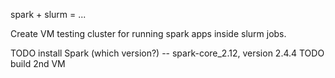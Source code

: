 spark + slurm = ...

Create VM testing cluster for running spark apps inside slurm jobs.

TODO install Spark (which version?) -- spark-core_2.12, version 2.4.4
TODO build 2nd VM
